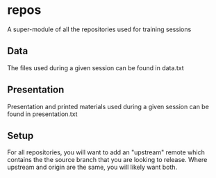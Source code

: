# repos
A super-module of all the repositories used for training sessions

## Data
The files used during a given session can be found in data.txt

## Presentation
Presentation and printed materials used during a given session can be found in presentation.txt

## Setup
For all repositories, you will want to add an "upstream" remote which contains the the source branch that you are looking to release. Where upstream and origin are the same, you will likely want both.
